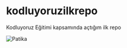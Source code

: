# kodluyoruzilkrepo
Kodluyoruz Eğitimi kapsamında açtığım ilk repo

![Patika](https://miro.medium.com/max/2400/2*TZeK0kyHTRHVv3gUi8BtQg.png)

